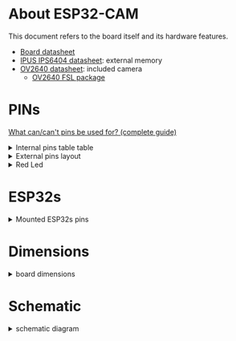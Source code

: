 # About ESP32-CAM

This document refers to the board itself and its hardware features.

- [Board datasheet](../assets/ESP32-CAM_Product_Specification.pdf)
- [IPUS IPS6404 datasheet](../assets/IPUS_IPS6404_Datasheet.pdf): external memory
- [OV2640 datasheet](../assets/OV2640_Datasheet.pdf): included camera
  - [OV2640 FSL package](../assets/OV2640FSL_Datasheet.pdf)

# PINs

[What can/can't pins be used for? (complete guide)](./esp32cam-pin-notes.md)

<details>

<summary>Internal pins table table</summary>

![internal pins](../assets/esp32-cam-camera-flash-sd-pins.jpg)

</details>

<details>

<summary>External pins layout</summary>

![external pins](../assets/esp32-cam-pins.jpg)

</details>

<details>

<summary>Red Led</summary>

![PCB led](../assets/esp32-cam-red-led.jpg)

</details>

# ESP32s

<details>

<summary>Mounted ESP32s pins</summary>

![mounted ESP32s](../assets/esp32s.jpg)

</details>

# Dimensions

<details>

<summary>board dimensions</summary>

![board dimensions](../assets/esp32-cam-dimensions.jpg)

</details>

# Schematic

<details>

<summary>schematic diagram </summary>

![schematic diagram](../assets/esp32-cam-schematic-diagram.jpg)

[incschematic diagram](../assets/ESP32-CAM-schema-V1.6.pdf)

[source](https://github.com/SeeedDocument/forum_doc/blob/master/reg/ESP32_CAM_V1.6.pdf)


</details>
